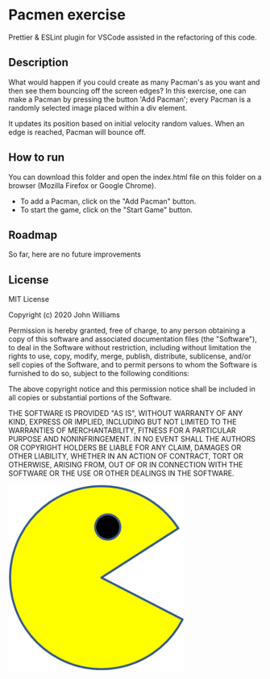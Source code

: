 # Pacmen exercise

Prettier & ESLint plugin for VSCode assisted in the refactoring of this code.

## Description

What would happen if you could create as many Pacman's as you want and then see them bouncing off the screen edges? In this exercise, one can make a Pacman by pressing the button 'Add Pacman'; every Pacman is a randomly selected image placed within a div element.

It updates its position based on initial velocity random values. When an edge is reached, Pacman will bounce off.

## How to run

You can download this folder and open the index.html file on this folder on a browser (Mozilla Firefox or Google Chrome).

- To add a Pacman, click on the "Add Pacman" button.
- To start the game, click on the "Start Game" button.

## Roadmap

So far, here are no future improvements

## License

MIT License

Copyright (c) 2020 John Williams

Permission is hereby granted, free of charge, to any person obtaining a copy
of this software and associated documentation files (the "Software"), to deal
in the Software without restriction, including without limitation the rights
to use, copy, modify, merge, publish, distribute, sublicense, and/or sell
copies of the Software, and to permit persons to whom the Software is
furnished to do so, subject to the following conditions:

The above copyright notice and this permission notice shall be included in all
copies or substantial portions of the Software.

THE SOFTWARE IS PROVIDED "AS IS", WITHOUT WARRANTY OF ANY KIND, EXPRESS OR
IMPLIED, INCLUDING BUT NOT LIMITED TO THE WARRANTIES OF MERCHANTABILITY,
FITNESS FOR A PARTICULAR PURPOSE AND NONINFRINGEMENT. IN NO EVENT SHALL THE
AUTHORS OR COPYRIGHT HOLDERS BE LIABLE FOR ANY CLAIM, DAMAGES OR OTHER
LIABILITY, WHETHER IN AN ACTION OF CONTRACT, TORT OR OTHERWISE, ARISING FROM,
OUT OF OR IN CONNECTION WITH THE SOFTWARE OR THE USE OR OTHER DEALINGS IN THE
SOFTWARE.

<img src="./img/PacMan1.png">
